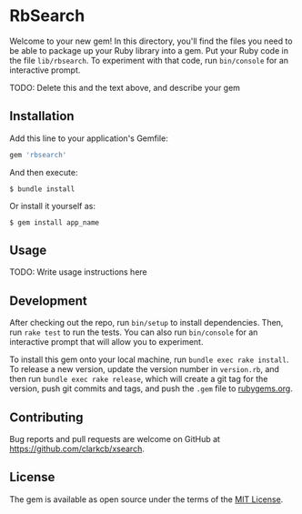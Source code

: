 # RbSearch

Welcome to your new gem! In this directory, you'll find the files you need to be able to package up your Ruby library into a gem. Put your Ruby code in the file `lib/rbsearch`. To experiment with that code, run `bin/console` for an interactive prompt.

TODO: Delete this and the text above, and describe your gem

## Installation

Add this line to your application's Gemfile:

```ruby
gem 'rbsearch'
```

And then execute:

    $ bundle install

Or install it yourself as:

    $ gem install app_name

## Usage

TODO: Write usage instructions here

## Development

After checking out the repo, run `bin/setup` to install dependencies. Then, run `rake test` to run the tests. You can also run `bin/console` for an interactive prompt that will allow you to experiment.

To install this gem onto your local machine, run `bundle exec rake install`. To release a new version, update the version number in `version.rb`, and then run `bundle exec rake release`, which will create a git tag for the version, push git commits and tags, and push the `.gem` file to [rubygems.org](https://rubygems.org).

## Contributing

Bug reports and pull requests are welcome on GitHub at https://github.com/clarkcb/xsearch.


## License

The gem is available as open source under the terms of the [MIT License](https://opensource.org/licenses/MIT).
